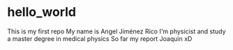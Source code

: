 # hello_world
This is my first repo
My name is Angel Jiménez Rico
I'm physicist and study a master degree in medical physics
So far my report Joaquin xD
